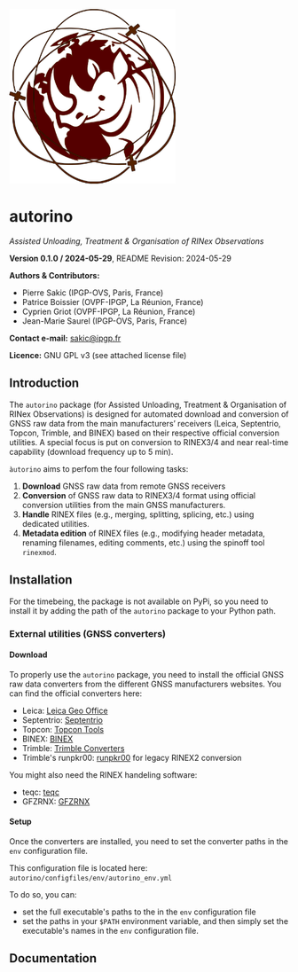 <img src="./logo_autorino.png" width="300">

# autorino
_Assisted Unloading, Treatment & Organisation of RINex Observations_

**Version 0.1.0 / 2024-05-29**, README Revision: 2024-05-29

**Authors & Contributors:**
* Pierre Sakic (IPGP-OVS, Paris, France) 
* Patrice Boissier (OVPF-IPGP, La Réunion, France)
* Cyprien Griot (OVPF-IPGP, La Réunion, France)
* Jean-Marie Saurel (IPGP-OVS, Paris, France)

**Contact e-mail:** sakic@ipgp.fr

**Licence:** GNU GPL v3 (see attached license file) 

## Introduction

The `autorino` package (for Assisted Unloading, Treatment & Organisation of RINex Observations) is designed for
automated download and conversion of GNSS raw data from the main manufacturers’ receivers 
(Leica, Septentrio, Topcon, Trimble, and BINEX) based on their respective official conversion utilities. 
A special focus is put on conversion to RINEX3/4 and near real-time capability (download frequency up to 5 min).

`àutorino` aims to perfom the four following tasks:
1. **Download** GNSS raw data from remote GNSS receivers
2. **Conversion** of GNSS raw data to RINEX3/4 format using official conversion utilities from the main GNSS manufacturers.
3. **Handle** RINEX files (e.g., merging, splitting, splicing, etc.) using dedicated utilities.
4. **Metadata edition** of RINEX files (e.g., modifying header metadata, renaming filenames, editing comments, etc.) 
using the spinoff tool `rinexmod`.

## Installation

For the timebeing, the package is not available on PyPi, so you need to install it by adding the path of the `autorino`
package to your Python path.

### External utilities (GNSS converters)

#### Download
To properly use the `autorino` package, you need to install the official GNSS raw data converters from the different 
GNSS manufacturers websites.
You can find the official converters here:
* Leica: [Leica Geo Office](https://leica-geosystems.com/products/gnss-systems/software/leica-geo-office)
* Septentrio: [Septentrio](https://www.septentrio.com/products/software)
* Topcon: [Topcon Tools](https://www.topconpositioning.com/gb/products/software/topcon-tools)
* BINEX: [BINEX](https://www.unavco.org/software/data-management/binex/binex.html)
* Trimble: [Trimble Converters](https://www.trimble.com/Support/Support_A_to_Z.aspx)
* Trimble's runpkr00: [runpkr00](https://www.trimble.com/Support/Support_A_to_Z.aspx) for legacy RINEX2 conversion

You might also need the RINEX handeling software:
* teqc: [teqc](https://www.unavco.org/software/data-management/teqc/teqc.html)
* GFZRNX: [GFZRNX](https://www.gfz-potsdam.de/en/section/global-geodetic-observation-and-modelling/software/gfzrinex/)

#### Setup 
Once the converters are installed, you need to set the converter paths in the `env` configuration file.

This configuration file is located here:
```autorino/configfiles/env/autorino_env.yml```

To do so, you can:
* set the full executable's paths to the in the `env` configuration file
* set the paths in your `$PATH` environment variable, and then simply set the executable's names in the `env` 
configuration file.

## Documentation





